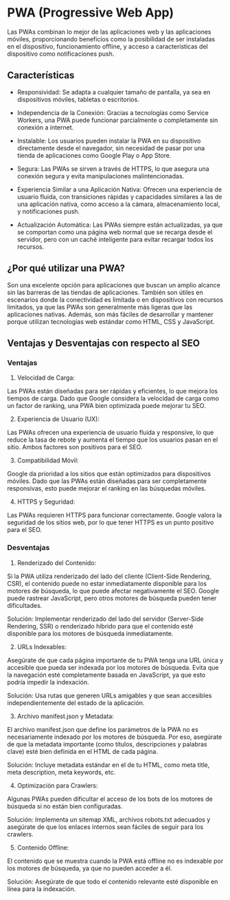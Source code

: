 # PWA (Progressive Web App)

Las PWAs combinan lo mejor de las aplicaciones web y las aplicaciones móviles, proporcionando beneficios como la posibilidad de ser instaladas en el dispositivo, funcionamiento offline, y acceso a características del dispositivo como notificaciones push.

## Características 

- Responsividad: Se adapta a cualquier tamaño de pantalla, ya sea en dispositivos móviles, tabletas o escritorios.

- Independencia de la Conexión: Gracias a tecnologías como Service Workers, una PWA puede funcionar parcialmente o completamente sin conexión a internet.

- Instalable: Los usuarios pueden instalar la PWA en su dispositivo directamente desde el navegador, sin necesidad de pasar por una tienda de aplicaciones como Google Play o App Store.

- Segura: Las PWAs se sirven a través de HTTPS, lo que asegura una conexión segura y evita manipulaciones malintencionadas.

- Experiencia Similar a una Aplicación Nativa: Ofrecen una experiencia de usuario fluida, con transiciones rápidas y capacidades similares a las de una aplicación nativa, como acceso a la cámara, almacenamiento local, y notificaciones push.

- Actualización Automática: Las PWAs siempre están actualizadas, ya que se comportan como una página web normal que se recarga desde el servidor, pero con un caché inteligente para evitar recargar todos los recursos.

## ¿Por qué utilizar una PWA?

Son una excelente opción para aplicaciones que buscan un amplio alcance sin las barreras de las tiendas de aplicaciones. También son útiles en escenarios donde la conectividad es limitada o en dispositivos con recursos limitados, ya que las PWAs son generalmente más ligeras que las aplicaciones nativas. Además, son más fáciles de desarrollar y mantener porque utilizan tecnologías web estándar como HTML, CSS y JavaScript.

## Ventajas y Desventajas con respecto al SEO

### Ventajas

1. Velocidad de Carga:

Las PWAs están diseñadas para ser rápidas y eficientes, lo que mejora los tiempos de carga. Dado que Google considera la velocidad de carga como un factor de ranking, una PWA bien optimizada puede mejorar tu SEO.

2. Experiencia de Usuario (UX):

Las PWAs ofrecen una experiencia de usuario fluida y responsive, lo que reduce la tasa de rebote y aumenta el tiempo que los usuarios pasan en el sitio. Ambos factores son positivos para el SEO.

3. Compatibilidad Móvil:

Google da prioridad a los sitios que están optimizados para dispositivos móviles. Dado que las PWAs están diseñadas para ser completamente responsivas, esto puede mejorar el ranking en las búsquedas móviles.

4. HTTPS y Seguridad:

Las PWAs requieren HTTPS para funcionar correctamente. Google valora la seguridad de los sitios web, por lo que tener HTTPS es un punto positivo para el SEO.

### Desventajas

1. Renderizado del Contenido:

Si la PWA utiliza renderizado del lado del cliente (Client-Side Rendering, CSR), el contenido puede no estar inmediatamente disponible para los motores de búsqueda, lo que puede afectar negativamente el SEO. Google puede rastrear JavaScript, pero otros motores de búsqueda pueden tener dificultades.

Solución: Implementar renderizado del lado del servidor (Server-Side Rendering, SSR) o renderizado híbrido para que el contenido esté disponible para los motores de búsqueda inmediatamente.

2. URLs Indexables:

Asegúrate de que cada página importante de tu PWA tenga una URL única y accesible que pueda ser indexada por los motores de búsqueda. Evita que la navegación esté completamente basada en JavaScript, ya que esto podría impedir la indexación.

Solución: Usa rutas que generen URLs amigables y que sean accesibles independientemente del estado de la aplicación.

3. Archivo manifest.json y Metadata:

El archivo manifest.json que define los parámetros de la PWA no es necesariamente indexado por los motores de búsqueda. Por eso, asegúrate de que la metadata importante (como títulos, descripciones y palabras clave) esté bien definida en el HTML de cada página.

Solución: Incluye metadata estándar en el <head> de tu HTML, como meta title, meta description, meta keywords, etc.

4. Optimización para Crawlers:

Algunas PWAs pueden dificultar el acceso de los bots de los motores de búsqueda si no están bien configuradas.

Solución: Implementa un sitemap XML, archivos robots.txt adecuados y asegúrate de que los enlaces internos sean fáciles de seguir para los crawlers.

5. Contenido Offline:

El contenido que se muestra cuando la PWA está offline no es indexable por los motores de búsqueda, ya que no pueden acceder a él.

Solución: Asegúrate de que todo el contenido relevante esté disponible en línea para la indexación.